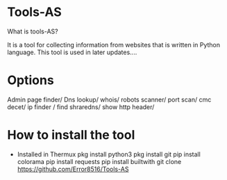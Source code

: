 # Tools-AS
What is tools-AS?

It is a tool for collecting information from websites that is written in Python language. This tool is used in later updates....

# Options
Admin page finder/
Dns lookup/
whois/
robots scanner/
port scan/
cmc decet/
ip finder /
find shraredns/
show http header/

# How to install the tool

* Installed in Thermux
pkg install python3
pkg install git
pip install colorama
pip install requests
pip install builtwith
git clone https://github.com/Error8516/Tools-AS
